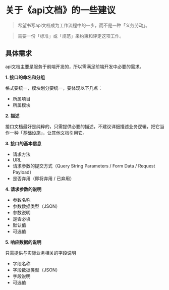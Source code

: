 # 关于《api文档》的一些建议

> 希望书写api文档成为工作流程中的一步，而不是一种「义务劳动」。

> 需要一份「标准」或「规范」来约束和评定这项工作。


## 具体需求

api文档主要是服务于前端开发的，所以需满足前端开发中必要的需求。

**1. 接口的命名和分组**

格式要统一，模块划分要统一，要体现以下几点：

- 所属项目
- 所属模块

**2. 描述**

接口文档最好是纯粹的，只需提供必要的描述，不建议详细描述业务逻辑，把它当作一种「基础设施」，让其他文档引用它。

**3. 接口的基本信息**

- 请求方法
- URL
- 请求参数的提交方式（Query String Parameters / Form Data / Request Payload）
- 是否弃用（即将弃用 / 已弃用）

**4. 请求参数的说明**

- 参数名称
- 参数数据类型（JSON）
- 参数说明
- 是否必填
- 默认值
- 可选值

**5. 响应数据的说明**

只需提供与实际业务相关的字段说明

- 字段名称
- 字段数据类型（JSON）
- 字段说明
- 可选值
